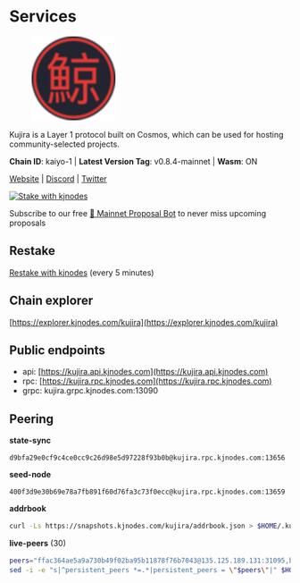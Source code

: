 # Services

<figure><img src="https://raw.githubusercontent.com/kj89/cosmos-images/main/logos/kujira.png" width="150" alt=""><figcaption></figcaption></figure>

Kujira is a Layer 1 protocol built on Cosmos, which can be used for  hosting community-selected projects.

**Chain ID**: kaiyo-1 | **Latest Version Tag**: v0.8.4-mainnet | **Wasm**: ON

[Website](https://kujira.app) | [Discord](https://discord.gg/teamkujira) | [Twitter](https://twitter.com/TeamKujira)

[![Stake with kjnodes](https://i.ibb.co/cr44Q8j/button-stake-with-kjnodes.png)](https://restake.app/kujira/kujiravaloper1tnuqj73jfn3724lqz34c27tuv80nv336sadqym)

Subscribe to our free [🤖 Mainnet Proposal Bot](https://t.me/kjnodes_proposal_bot) to never miss upcoming proposals

## Restake

[Restake with kjnodes](https://restake.app/kujira/kujiravaloper1tnuqj73jfn3724lqz34c27tuv80nv336sadqym) (every 5 minutes)
## Chain explorer
[https://explorer.kjnodes.com/kujira](https://explorer.kjnodes.com/kujira)

## Public endpoints

* api: [https://kujira.api.kjnodes.com](https://kujira.api.kjnodes.com)
* rpc: [https://kujira.rpc.kjnodes.com](https://kujira.rpc.kjnodes.com)
* grpc: kujira.grpc.kjnodes.com:13090

## Peering

**state-sync**

```text
d9bfa29e0cf9c4ce0cc9c26d98e5d97228f93b0b@kujira.rpc.kjnodes.com:13656
```

**seed-node**

```text
400f3d9e30b69e78a7fb891f60d76fa3c73f0ecc@kujira.rpc.kjnodes.com:13659
```

**addrbook**
```bash
curl -Ls https://snapshots.kjnodes.com/kujira/addrbook.json > $HOME/.kujira/config/addrbook.json
```

**live-peers** (30)
```bash
peers="ffac364ae5a9a730b49f02ba95b11878f76b7043@135.125.189.131:31095,b29969a2384159db8f8052bc118066bd067157c4@85.215.105.19:15602,861f4624276d80aa538ad446ce608910ca24940d@148.251.177.45:11656,66c551ebcb68fe343c7e2720593dc47426813a68@93.189.30.101:26656,e751b31b5444ed4a7489a456be805c736756eeb8@195.3.223.19:26656,7f83a8f94bddb377ff195b3c9ee2abc91ddf0433@51.81.242.74:26656,d9bfa29e0cf9c4ce0cc9c26d98e5d97228f93b0b@65.109.88.38:13656,52739251216bd8e7d17ac69810f83bf58a7b1b10@47.144.5.20:26656,a7400009548180ad2b229b2acfb27b8359984346@90.68.89.146:26656,1d6fceb2a8182e9b91d105053dbe03bc9248bcd0@89.163.146.22:26656,e557abe0e49127c3e738eca6fc816c7cf0106dec@54.235.174.123:26656,030f65339defb01b0e3ddaeaa54cbeac00dd0c74@185.182.193.89:26656,89757803f40da51678451735445ad40d5b15e059@169.155.45.187:26656,15679999b404a9ee027dc9f5e795d6c4fddb6cee@51.91.152.102:20000,ecafd5cadaf3526a588550a7bc343ce2670c988d@185.16.39.231:26656,42e9c232f830e39824747ce6a4e5ef1e765cad72@67.222.144.195:26656,897c55fb33076c9cecc56f6c04e2a3cbed195e7c@185.248.24.20:26796,da2673cf09dc2c124947827f4cf5e7c17114d504@142.132.202.98:26656,4db916788d45d5454cfe7a68ca02c56996ee6b96@194.163.151.124:26656,cedf10f69de7d77b358964a1b802a15ad79a7c97@74.80.183.130:26655,ccffabe81f2de8a81e171f93fe1209392bf9993f@65.108.234.59:26656,09076c7908db88316498cf4cd4702a8d269e0da9@15.235.114.85:26656,ff7a1787ea93a49ece2ee92f601a4c52951278c4@185.119.118.112:2000,79ace78a1fb98876c7bcbf8ec54864b740aa76ff@65.108.128.201:11856,b12591db8b67f7a78b2834b5c122299fdb6c8deb@65.108.201.154:2060,b0e6d463380fcf9bf935c10c8b6ebe371bd34009@40.122.243.249:26656,a76e18bffe05fb1332dcd4340fc6e2b482ed38fb@195.3.222.246:26656,4af5ea231c2fe1ca8174fb627e65bc09564f313b@45.143.196.110:11856,6f3129d01218b939511cccf7e0318bfe872d97c4@65.109.33.181:26656,a9ed3a9256cbabe889b2989ad99a3e7e173c3ffe@108.165.178.242:26655"
sed -i -e "s|^persistent_peers *=.*|persistent_peers = \"$peers\"|" $HOME/.kujira/config/config.toml
```

